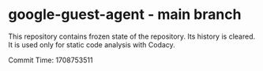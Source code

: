 # google-guest-agent - main branch

This repository contains frozen state of the repository.
Its history is cleared. It is used only for static code
analysis with Codacy.

Commit Time: 1708753511